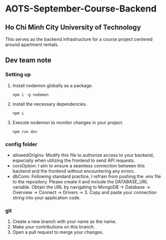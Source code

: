 # AOTS-September-Course-Backend
## Ho Chi Minh City University of Technology
This serves as the backend infrastructure for a course project centered around apartment rentals.
## Dev team note
### Setting up
1. Install nodemon globally as a package.
   ```console
   npm i -g nodemon
   ```
2. Install the necessary dependencies.
   ```console
   npm i
   ```
3. Execute nodemon to monitor changes in your project.
   ```console
   npm run dev
   ```
### config folder
+ allowedOrigins: Modify this file to authorize access to your backend, especially when utilizing the frontend to send API requests.
+ corsOption: I aim to ensure a seamless connection between this backend and the frontend without encountering any errors.
+ dbConn: Following standard practice, I refrain from pushing the .env file to the repository. Please create it and include the DATABASE_URL variable. Obtain the URL by navigating to MongoDB -> Database -> Overview -> Connect -> Drivers -> 3. Copy and paste your connection string into your application code.
### git
1. Create a new branch with your name as the name.
2. Make your contributions on this branch.
3. Open a pull request to merge your changes.


